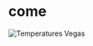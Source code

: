 # come

![Temperatures Vegas](https://github.com/Yassine10293847556/Main/assets/147152103/d8dc5c77-89f5-453a-9ae7-d8a3396b0ce9)

